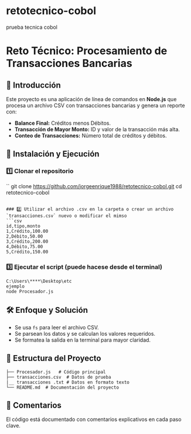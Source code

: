 # retotecnico-cobol
prueba tecnica cobol
# Reto Técnico: Procesamiento de Transacciones Bancarias 

## 📌 Introducción
Este proyecto es una aplicación de línea de comandos  en **Node.js** que procesa un archivo CSV con transacciones bancarias y genera un reporte con:
- **Balance Final:** Créditos menos Débitos.
- **Transacción de Mayor Monto:** ID y valor de la transacción más alta.
- **Conteo de Transacciones:** Número total de créditos y débitos.

## 🚀 Instalación y Ejecución
### 1️⃣ Clonar el repositorio
``
git clone https://github.com/jorgeenrique1988/retotecnico-cobol.git
cd retotecnico-cobol
```

### 2️⃣ Utilizar el archivo .csv en la carpeta o crear un archivo `transacciones.csv` nuevo o modificar el mimso
```csv
id,tipo,monto
1,Crédito,100.00
2,Débito,50.00
3,Crédito,200.00
4,Débito,75.00
5,Crédito,150.00
```

### 3️⃣ Ejecutar el script (puede hacese desde el terminal)
```nombre de la carpeta DONDE se encuentra el codigo
C:\Users\****\Desktop\etc
ejemplo 
node Procesador.js
```

## 🛠️ Enfoque y Solución
- Se usa `fs` para leer el archivo CSV.
- Se parsean los datos y se calculan los valores requeridos.
- Se formatea la salida en la terminal para mayor claridad.

## 📂 Estructura del Proyecto
```
├── Procesador.js   # Código principal
├── transacciones.csv  # Datos de prueba
|__ transacciones .txt # Datos en formato texto
└── README.md  # Documentación del proyecto
```

## 📝 Comentarios
El código está documentado con comentarios explicativos en cada paso clave.

